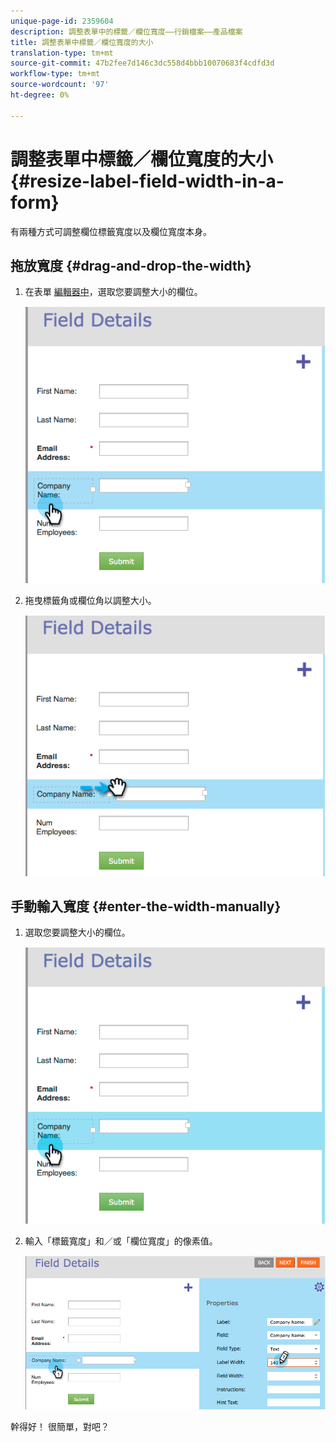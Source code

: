 ```yaml
---
unique-page-id: 2359604
description: 調整表單中的標籤／欄位寬度——行銷檔案——產品檔案
title: 調整表單中標籤／欄位寬度的大小
translation-type: tm+mt
source-git-commit: 47b2fee7d146c3dc558d4bbb10070683f4cdfd3d
workflow-type: tm+mt
source-wordcount: '97'
ht-degree: 0%

---
```



# 調整表單中標籤／欄位寬度的大小 {#resize-label-field-width-in-a-form}

有兩種方式可調整欄位標籤寬度以及欄位寬度本身。

## 拖放寬度 {#drag-and-drop-the-width}

1. 在表單 [編輯器中](../../../../product-docs/demand-generation/forms/form-actions/edit-a-form.md)，選取您要調整大小的欄位。

   ![](assets/image2014-9-15-15-3a24-3a0.png)

1. 拖曳標籤角或欄位角以調整大小。

   ![](assets/image2014-9-15-15-3a24-3a14.png)

## 手動輸入寬度 {#enter-the-width-manually}

1. 選取您要調整大小的欄位。

   ![](assets/image2014-9-15-15-3a24-3a28.png)

1. 輸入「標籤寬度」和／或「欄位寬度」的像素值。

   ![](assets/image2014-9-15-15-3a24-3a36.png)

幹得好！ 很簡單，對吧？

